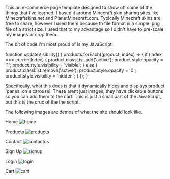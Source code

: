 This an e-commerce page template designed to show off some of the things that I've learned.
I based it around Minecraft skin sharing sites like Minecraftskins.net and PlanetMinecraft.com.
Typically Minecraft skins are free to share, however I used them because th file format is a simple .png file of a strict size.
I used that to my advantage so I didn't have to pre-scale my images or crop them.

The bit of code I'm most proud of is my JavaScript:

  function updateVisibility() {
        products.forEach((product, index) => {
            if (index === currentIndex) {
                product.classList.add('active');
                product.style.opacity = '1';
                product.style.visibility = 'visible';
            } else {
                product.classList.remove('active');
                product.style.opacity = '0';
                product.style.visibility = 'hidden';
            }
        });
    }

Specifically, what this does is that it dynamically hides and displays product 'panes' on a carousel.
These arent just images, they have clickable buttons so you can add them to the cart.
This is just a small part of the JavaScript, but this is the crux of the the script.

The following images are demos of what the site should look like.

Home
![home](https://github.com/Francisco-Moll/Capstone-1/assets/77122579/f69cb60b-438c-4f05-a294-eb5674b0d91e)

Products
![products](https://github.com/Francisco-Moll/Capstone-1/assets/77122579/40f0ce9c-160f-4a34-a479-fbc947bfdcea)

Contact
![contactus](https://github.com/Francisco-Moll/Capstone-1/assets/77122579/d011436f-36b4-420d-a1a4-8c91dccdc18b)

Sign Up
![signup](https://github.com/Francisco-Moll/Capstone-1/assets/77122579/5f55d782-b7cc-45c7-bd6d-d259f553056c)

Login
![login](https://github.com/Francisco-Moll/Capstone-1/assets/77122579/0f26948f-8638-4a43-be70-c83e8a7a5311)

Cart
![cart](https://github.com/Francisco-Moll/Capstone-1/assets/77122579/ec455eec-f9ea-487c-b594-205f16b63423)
